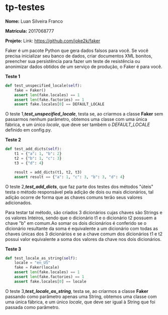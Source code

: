 # tp-testes


**Nome:** Luan Silveira Franco

**Matrícula:** 2017068777

**Projeto:**   Link: https://github.com/joke2k/faker

Faker é um pacote Python que gera dados falsos para você. Se você precisa inicializar seu banco de dados, criar documentos XML bonitos, preencher sua persistência para fazer um teste de resistência ou anonimizar dados obtidos de um serviço de produção, o Faker é para você.


**Teste 1**
```python
def test_unspecified_locale(self):
    fake = Faker()
    assert len(fake.locales) == 1
    assert len(fake.factories) == 1
    assert fake.locales[0] == DEFAULT_LOCALE
```

O teste 1,***test_unspecified_locale***, testa se, ao criarmos a classe **Faker** sem passarmos nenhum parâmetro, obtemos uma classe com uma única fábrica, e um único *locale*, que deve ser também o *DEFAULT_LOCALE* definido em config.py.

**Teste 2**
```python
def test_add_dicts(self):
    t1 = {"a": 1, "b": 2}
    t2 = {"b": 1, "c": 3}
    t3 = {"d": 4}

    result = add_dicts(t1, t2, t3)
    assert result == {"a": 1, "c": 3, "b": 3, "d": 4}
```


O teste 2,***test_add_dicts***, que faz parte dos testes dos métodos "úteis" testa o método responsável pela adição de dois ou mais dicionários, tal adição ocorre de forma que as chaves comuns terão seus valores adicionados.

Para testar tal método, são criados 3 dicionários cujas chaves são Strings e os valores Inteiros, sendo que o dicionário t1 e o dicionário t2 possuem a chave "b" em comum.Ao somar os dois dicionários é conferido se o dicionário resultante da soma é equivalente a um dicionário com todas as chaves únicas dos 3 dicionários e se a chave comum dos dicionários t1 e t2 possui valor equivalente a soma dos valores da chave nos dois dicionários.

**Teste 3**
```python
def test_locale_as_string(self):
    locale = "en_US"
    fake = Faker(locale)
    assert len(fake.locales) == 1
    assert len(fake.factories) == 1
    assert fake.locales[0] == locale
```

O teste 3,***test_locale_as_string***, testa se, ao criarmos a classe **Faker** passando como parâmetro apenas uma String, obtemos uma classe com uma única fábrica, e um único *locale*, que deve ser igual à String que foi passada como parâmetro.


